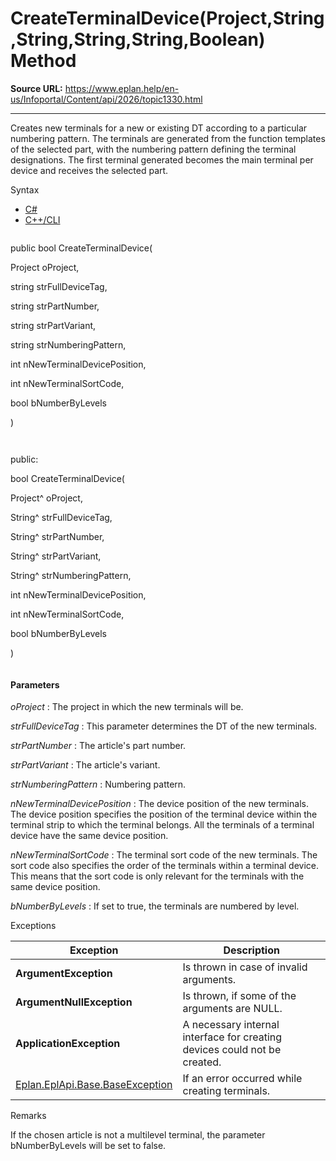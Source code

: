 # CreateTerminalDevice(Project,String,String,String,String,Boolean) Method

**Source URL:** https://www.eplan.help/en-us/Infoportal/Content/api/2026/topic1330.html

---

Creates new terminals for a new or existing DT according to a particular numbering pattern. The terminals are generated from the function templates of the selected part, with the numbering pattern defining the terminal designations. The first terminal generated becomes the main terminal per device and receives the selected part.

Syntax

- [C#](#i-syntax-CS)
- [C++/CLI](#i-syntax-CPP2005)

```
```
public bool CreateTerminalDevice( 

   Project oProject,

   string strFullDeviceTag,

   string strPartNumber,

   string strPartVariant,

   string strNumberingPattern,

   int nNewTerminalDevicePosition,

   int nNewTerminalSortCode,

   bool bNumberByLevels

)
```
```

```
```
public:

bool CreateTerminalDevice( 

   Project^ oProject,

   String^ strFullDeviceTag,

   String^ strPartNumber,

   String^ strPartVariant,

   String^ strNumberingPattern,

   int nNewTerminalDevicePosition,

   int nNewTerminalSortCode,

   bool bNumberByLevels

)
```
```

#### Parameters

*oProject*
:   The project in which the new terminals will be.

*strFullDeviceTag*
:   This parameter determines the DT of the new terminals.

*strPartNumber*
:   The article's part number.

*strPartVariant*
:   The article's variant.

*strNumberingPattern*
:   Numbering pattern.

*nNewTerminalDevicePosition*
:   The device position of the new terminals. The device position specifies the position of the terminal device within the terminal strip to which the terminal belongs. All the terminals of a terminal device have the same device position.

*nNewTerminalSortCode*
:   The terminal sort code of the new terminals. The sort code also specifies the order of the terminals within a terminal device. This means that the sort code is only relevant for the terminals with the same device position.

*bNumberByLevels*
:   If set to true, the terminals are numbered by level.

Exceptions

| Exception | Description |
| --- | --- |
| **ArgumentException** | Is thrown in case of invalid arguments. |
| **ArgumentNullException** | Is thrown, if some of the arguments are NULL. |
| **ApplicationException** | A necessary internal interface for creating devices could not be created. |
| [Eplan.EplApi.Base.BaseException](Eplan.EplApi.Baseu~Eplan.EplApi.Base.BaseException.html) | If an error occurred while creating terminals. |

Remarks

If the chosen article is not a multilevel terminal, the parameter bNumberByLevels will be set to false.

